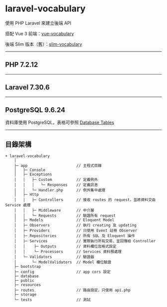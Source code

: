# laravel-vocabulary

使用 PHP Laravel 來建立後端 API

搭配 Vue 3 前端：[vue-vocabulary](https://github.com/tk50486yui/vue-vocabulary.git)

後端 Slim 版本（舊）：[slim-vocabulary](https://github.com/tk50486yui/slim-vocabulary.git)

---
## PHP 7.2.12

---
## Laravel 7.30.6

---
## PostgreSQL 9.6.24

資料庫使用 PostgreSQL，表格可參照 [Database Tables](table/tables.sql)

---
## 目錄架構
```    
+ laravel-vocabulary
    │
    ├─ app                      // 主程式目錄
    │   ├─ Console
    │   ├─ Exceptions
    │   │   ├─ Custom           // 定義例外
    │   │   │   └─ Responses    // 定義訊息
    │   │   └─ Handler.php      // 例外集中處理
    │   ├─ Http
    │   │   ├─ Controllers      // 接收 routes 的 request，並將資料交由 Service 處理
    │   │   ├─ Middleware       // 中介層
    │   │   └─ Requests         // 驗證所有 request
    │   ├─ Models               // Eloquent Model
    │   ├─ Observers            // 執行 creating 及 updating
    │   ├─ Providers            // 只使用 Event 註冊 Observer
    │   ├─ Repositories         // 所有 SQL 及 Eloquent 操作
    │   ├─ Services             // 實際執行所有交易，並回傳給 Controller
    │   │    ├─ Outputs         // 資料欄位及格式設定
    │   │    └─ Processors      // Services 資料預處理
    │   └─ Validators           // 驗證器
    │       └─ ModelValidators  // Model 欄位驗證
    ├─ bootstrap
    ├─ config                   // app cors 設定
    ├─ database
    ├─ public
    ├─ resources
    ├─ routes                   // 路由設定，只使用 api.php
    ├─ storage
    └─ tests                    // 測試

```